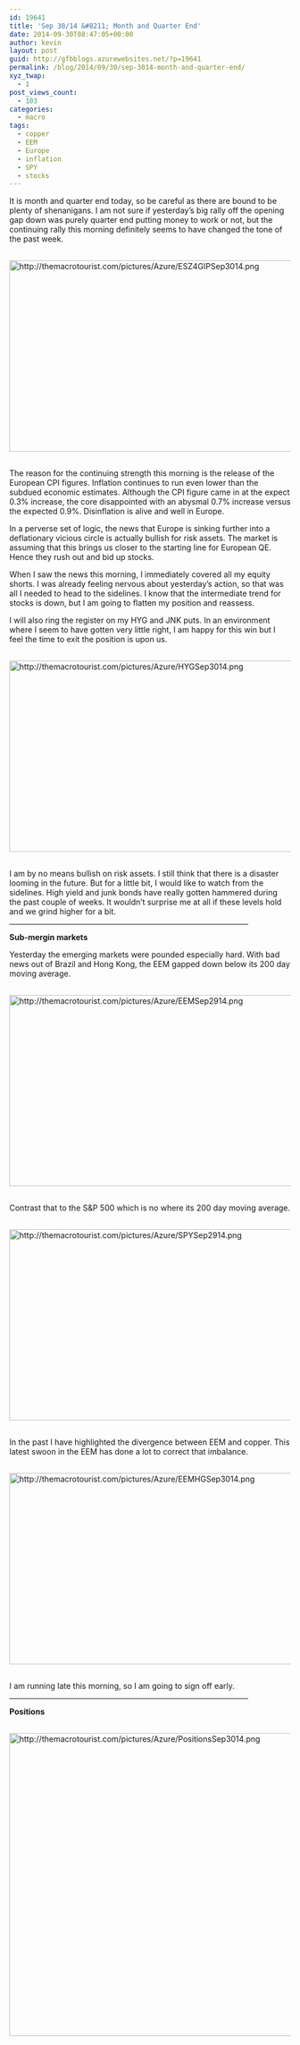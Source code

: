 ```yaml
---
id: 19641
title: 'Sep 30/14 &#8211; Month and Quarter End'
date: 2014-09-30T08:47:05+00:00
author: kevin
layout: post
guid: http://gfbblogs.azurewebsites.net/?p=19641
permalink: /blog/2014/09/30/sep-3014-month-and-quarter-end/
xyz_twap:
  - 1
post_views_count:
  - 103
categories:
  - macro
tags:
  - copper
  - EEM
  - Europe
  - inflation
  - SPY
  - stocks
---
```

It is month and quarter end today, so be careful as there are bound to be plenty of shenanigans. I am not sure if yesterday&#8217;s big rally off the opening gap down was purely quarter end putting money to work or not, but the continuing rally this morning definitely seems to have changed the tone of the past week.


  <img src="http://themacrotourist.com/pictures/Azure/ESZ4GIPSep3014.png" style="margin:30px auto;display:block;" alt="http://themacrotourist.com/pictures/Azure/ESZ4GIPSep3014.png" width="600" height="342">

The reason for the continuing strength this morning is the release of the European CPI figures. Inflation continues to run even lower than the subdued economic estimates. Although the CPI figure came in at the expect 0.3% increase, the core disappointed with an abysmal 0.7% increase versus the expected 0.9%. Disinflation is alive and well in Europe. 

In a perverse set of logic, the news that Europe is sinking further into a deflationary vicious circle is actually bullish for risk assets. The market is assuming that this brings us closer to the starting line for European QE. Hence they rush out and bid up stocks. 

When I saw the news this morning, I immediately covered all my equity shorts. I was already feeling nervous about yesterday&#8217;s action, so that was all I needed to head to the sidelines. I know that the intermediate trend for stocks is down, but I am going to flatten my position and reassess. 

I will also ring the register on my HYG and JNK puts. In an environment where I seem to have gotten very little right, I am happy for this win but I feel the time to exit the position is upon us.


  <img src="http://themacrotourist.com/pictures/Azure/HYGSep3014.png" style="margin:30px auto;display:block;" alt="http://themacrotourist.com/pictures/Azure/HYGSep3014.png" width="600" height="342">

I am by no means bullish on risk assets. I still think that there is a disaster looming in the future. But for a little bit, I would like to watch from the sidelines. High yield and junk bonds have really gotten hammered during the past couple of weeks. It wouldn&#8217;t surprise me at all if these levels hold and we grind higher for a bit.

<hr size="3" width="85%" />

**Sub-mergin markets**

Yesterday the emerging markets were pounded especially hard. With bad news out of Brazil and Hong Kong, the EEM gapped down below its 200 day moving average.


  <img src="http://themacrotourist.com/pictures/Azure/EEMSep2914.png" style="margin:30px auto;display:block;" alt="http://themacrotourist.com/pictures/Azure/EEMSep2914.png" width="600" height="342">

Contrast that to the S&P 500 which is no where its 200 day moving average.


  <img src="http://themacrotourist.com/pictures/Azure/SPYSep2914.png" style="margin:30px auto;display:block;" alt="http://themacrotourist.com/pictures/Azure/SPYSep2914.png" width="600" height="342">

In the past I have highlighted the divergence between EEM and copper. This latest swoon in the EEM has done a lot to correct that imbalance.


  <img src="http://themacrotourist.com/pictures/Azure/EEMHGSep3014.png" style="margin:30px auto;display:block;" alt="http://themacrotourist.com/pictures/Azure/EEMHGSep3014.png" width="600" height="342">

I am running late this morning, so I am going to sign off early. 

<hr size="3" width="85%" />

**Positions**


  <img src="http://themacrotourist.com/pictures/Azure/PositionsSep3014.png" style="margin:30px auto;display:block;" alt="http://themacrotourist.com/pictures/Azure/PositionsSep3014.png" width="600" height="542"></p>
